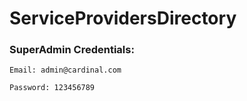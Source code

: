 # ServiceProvidersDirectory

### SuperAdmin Credentials:

    Email: admin@cardinal.com
    
    Password: 123456789

